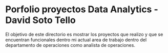 # Porfolio proyectos Data Analytics - David Soto Tello

El objetivo de este directorio es mostrar los proyectos que realizo y que se encuentran funcionales dentro mi actual area de trabajo dentro del departamento de operaciones como analista de operaciones.
